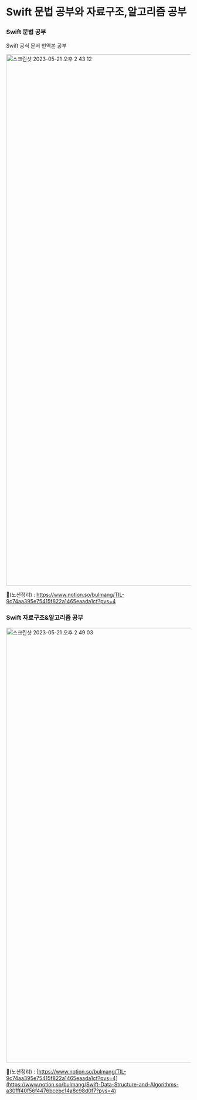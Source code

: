 # Swift 문법 공부와 자료구조,알고리즘 공부

### Swift 문법 공부
Swift 공식 문서 번역본 공부

<img width="1446" alt="스크린샷 2023-05-21 오후 2 43 12" src="https://github.com/bulmang/Swift_Grammer/assets/114594496/6f8bcb46-0a13-47c9-b8c8-8d01ce0deae2">

📖(노션정리) : https://www.notion.so/bulmang/TIL-9c74aa395e75415f822a1465eaada1cf?pvs=4

### Swift 자료구조&알고리즘 공부


<img width="1183" alt="스크린샷 2023-05-21 오후 2 49 03" src="https://github.com/bulmang/Swift_Grammer/assets/114594496/d8e45474-4e11-4c28-bf9c-a8d59a4a17a0">

📖(노션정리) : [https://www.notion.so/bulmang/TIL-9c74aa395e75415f822a1465eaada1cf?pvs=4](https://www.notion.so/bulmang/Swift-Data-Structure-and-Algorithms-a30fff40f56f4476bcebc14a8c98d0f7?pvs=4)
